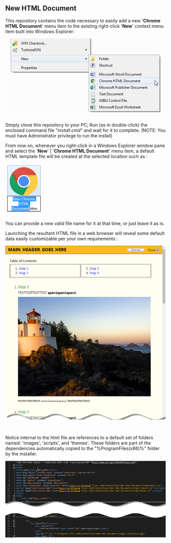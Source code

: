 ## New HTML Document

This repository contains the code necessary to easily add a new '<b>Chrome HTML Document</b>' menu item to the existing 
right-click '<b>New</b>' context menu item built into Windows Explorer:

![Image1](images/image01.png)

Simply clone this repository to your PC; Run (as in double-click) the enclosed command file 
"<i>install.cmd</i>" and wait for it to complete. (NOTE: You must have Administrator privilege to run the install)

From now on, whenever you right-click in a Windows Explorer window pane and select the 
'<b>New</b>' \| '<b>Chrome HTML Document</b>' menu item, a default HTML template file will be created at the selected 
location such as :

![Image2](images/image02.png)

You can provide a new valid file name for it at that time, or just leave it as is.

Launching the resultant HTML file in a web browser will reveal some default data easily customizable per your 
own requirements : 

![Image3](images/image03.png)

</br>

Notice internal to the html file are references to a default set of folders named: 'images', 'scripts', and 'themes'.
These folders are part of the dependencies automatically copied to the "%ProgramFiles(x86)%" folder by the installer.

![Image4](images/image04.png)
